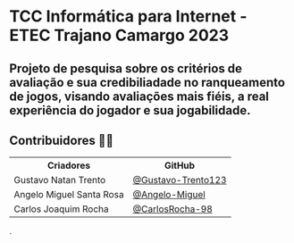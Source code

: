 # TCC Informática para Internet - ETEC Trajano Camargo 2023
## Projeto de pesquisa sobre os critérios de avaliação e sua credibiliadade no ranqueamento de jogos, visando avaliações mais fiéis, a real experiência do jogador e sua jogabilidade. ##

## Contribuidores 👨‍💻
<table align="center">
  <th>Criadores</th>
  <th>GitHub</th>

  <tr>
    <td>Gustavo Natan Trento</td>
    <td><a href="https://github.com/Gustavo-Trento123">@Gustavo-Trento123</td>
  </tr>

  <tr>
    <td>Angelo Miguel Santa Rosa</td>
    <td><a href="https://github.com/Angelo-Miguel">@Angelo-Miguel</a></td>
  </tr>

  <tr>
    <td>Carlos Joaquim Rocha</td>
    <td><a href="https://github.com/CarlosRocha-98">@CarlosRocha-98</a></td>
  </tr>
</table>

.